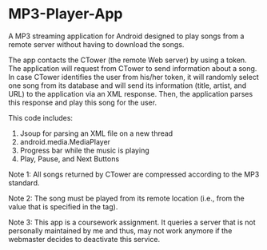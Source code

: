 # MP3-Player-App
A MP3 streaming application for Android designed to play songs from a remote server without having to download the songs.

The app contacts the CTower (the remote Web server) by using a token. The application will request from CTower to send information about a song. In case CTower identifies the user from his/her token, it will randomly select one song from its database and will send its information (title, artist, and URL) to the application via an XML response. Then, the application parses this response and play this song for the user.

This code includes:

1. Jsoup for parsing an XML file on a new thread
2. android.media.MediaPlayer
3. Progress bar while the music is playing
4. Play, Pause, and Next Buttons

Note 1: All songs returned by CTower are compressed according to the MP3 standard.

Note 2: The song must be played from its remote location (i.e., from the value that is specified in the <url> tag).

Note 3: This app is a coursework assignment. It queries a server that is not personally maintained by me and thus, may not work anymore if the webmaster decides to deactivate this service.
